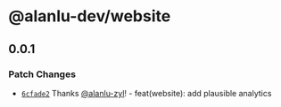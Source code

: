 # @alanlu-dev/website

## 0.0.1

### Patch Changes

- [`6cfade2`](https://github.com/alanlu-dev/alanlu.dev/commit/6cfade2ae5ad8280087d694bbf29a6bb61bc6c2d) Thanks [@alanlu-zyl](https://github.com/alanlu-zyl)! - feat(website): add plausible analytics
